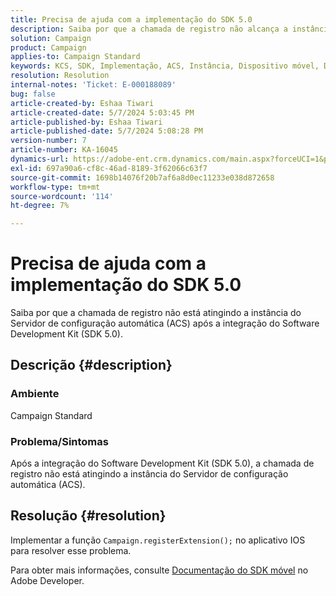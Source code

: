 ```yaml
---
title: Precisa de ajuda com a implementação do SDK 5.0
description: Saiba por que a chamada de registro não alcança a instância do ACS mesmo após a integração do SDK 5.0.
solution: Campaign
product: Campaign
applies-to: Campaign Standard
keywords: KCS, SDK, Implementação, ACS, Instância, Dispositivo móvel, Documentação, aplicativo IOS, Configuração, Registro
resolution: Resolution
internal-notes: 'Ticket: E-000188089'
bug: false
article-created-by: Eshaa Tiwari
article-created-date: 5/7/2024 5:03:45 PM
article-published-by: Eshaa Tiwari
article-published-date: 5/7/2024 5:08:28 PM
version-number: 7
article-number: KA-16045
dynamics-url: https://adobe-ent.crm.dynamics.com/main.aspx?forceUCI=1&pagetype=entityrecord&etn=knowledgearticle&id=3919cbc0-930c-ef11-9f8a-6045bd006793
exl-id: 697a90a6-cf8c-46ad-8189-3f62066c63f7
source-git-commit: 1698b14076f20b7af6a8d0ec11233e038d872658
workflow-type: tm+mt
source-wordcount: '114'
ht-degree: 7%

---
```


# Precisa de ajuda com a implementação do SDK 5.0


Saiba por que a chamada de registro não está atingindo a instância do Servidor de configuração automática (ACS) após a integração do Software Development Kit (SDK 5.0).

## Descrição {#description}


### <b>Ambiente</b>

Campaign Standard

### <b>Problema/Sintomas</b>

Após a integração do Software Development Kit (SDK 5.0), a chamada de registro não está atingindo a instância do Servidor de configuração automática (ACS).


## Resolução {#resolution}


Implementar a função `Campaign.registerExtension();` no aplicativo IOS para resolver esse problema.

Para obter mais informações, consulte [Documentação do SDK móvel](https://developer.adobe.com/client-sdks/documentation/) no Adobe Developer.
